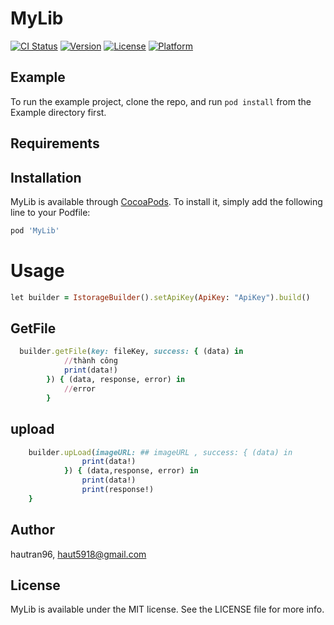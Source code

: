 # MyLib

[![CI Status](https://img.shields.io/travis/hautran96/MyLib.svg?style=flat)](https://travis-ci.org/hautran96/MyLib)
[![Version](https://img.shields.io/cocoapods/v/MyLib.svg?style=flat)](https://cocoapods.org/pods/MyLib)
[![License](https://img.shields.io/cocoapods/l/MyLib.svg?style=flat)](https://cocoapods.org/pods/MyLib)
[![Platform](https://img.shields.io/cocoapods/p/MyLib.svg?style=flat)](https://cocoapods.org/pods/MyLib)

## Example

To run the example project, clone the repo, and run `pod install` from the Example directory first.

## Requirements

## Installation

MyLib is available through [CocoaPods](https://cocoapods.org). To install
it, simply add the following line to your Podfile:

```ruby
pod 'MyLib'
```
# Usage

```ruby
let builder = IstorageBuilder().setApiKey(ApiKey: "ApiKey").build()
```

## GetFile 

```ruby
  builder.getFile(key: fileKey, success: { (data) in
            //thành công
            print(data!)
        }) { (data, response, error) in
            //error
        }
```

## upload

```ruby
    builder.upLoad(imageURL: ## imageURL , success: { (data) in
                print(data!)
            }) { (data,response, error) in
                print(data!)
                print(response!)
    }
```

## Author

hautran96, haut5918@gmail.com

## License

MyLib is available under the MIT license. See the LICENSE file for more info.
